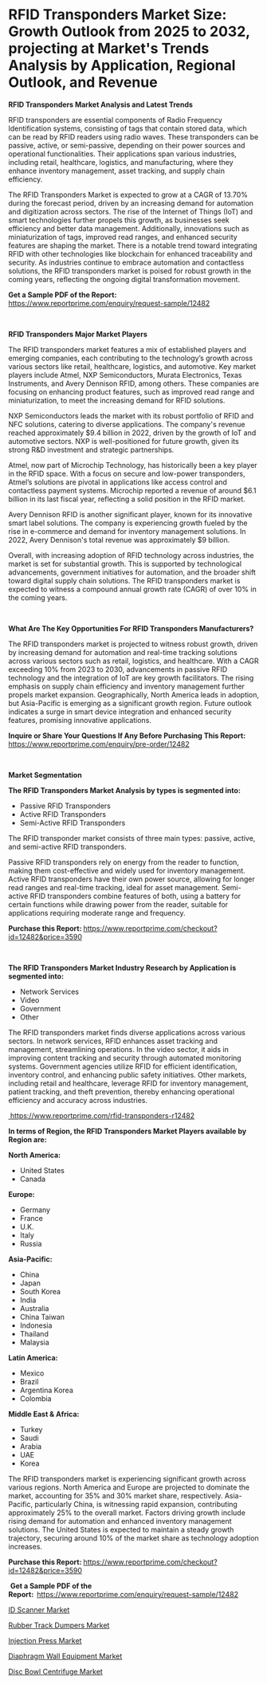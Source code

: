 <p><h1>RFID Transponders Market Size: Growth Outlook from 2025 to 2032, projecting at Market's Trends Analysis by Application, Regional Outlook, and Revenue</h1></p><p><strong>RFID Transponders Market Analysis and Latest Trends</strong></p>
<p><p>RFID transponders are essential components of Radio Frequency Identification systems, consisting of tags that contain stored data, which can be read by RFID readers using radio waves. These transponders can be passive, active, or semi-passive, depending on their power sources and operational functionalities. Their applications span various industries, including retail, healthcare, logistics, and manufacturing, where they enhance inventory management, asset tracking, and supply chain efficiency.</p><p>The RFID Transponders Market is expected to grow at a CAGR of 13.70% during the forecast period, driven by an increasing demand for automation and digitization across sectors. The rise of the Internet of Things (IoT) and smart technologies further propels this growth, as businesses seek efficiency and better data management. Additionally, innovations such as miniaturization of tags, improved read ranges, and enhanced security features are shaping the market. There is a notable trend toward integrating RFID with other technologies like blockchain for enhanced traceability and security. As industries continue to embrace automation and contactless solutions, the RFID transponders market is poised for robust growth in the coming years, reflecting the ongoing digital transformation movement.</p></p>
<p><strong>Get a Sample PDF of the Report:&nbsp;</strong> <a href="https://www.reportprime.com/enquiry/request-sample/12482?utm_campaign=3546&utm_medium=2&utm_source=Github&utm_content=ia&utm_term=18032025&utm_id=rfid-transponders">https://www.reportprime.com/enquiry/request-sample/12482</a></p>
<p>&nbsp;</p>
<p><strong>RFID Transponders Major Market Players</strong></p>
<p><p>The RFID transponders market features a mix of established players and emerging companies, each contributing to the technology’s growth across various sectors like retail, healthcare, logistics, and automotive. Key market players include Atmel, NXP Semiconductors, Murata Electronics, Texas Instruments, and Avery Dennison RFID, among others. These companies are focusing on enhancing product features, such as improved read range and miniaturization, to meet the increasing demand for RFID solutions.</p><p>NXP Semiconductors leads the market with its robust portfolio of RFID and NFC solutions, catering to diverse applications. The company's revenue reached approximately $9.4 billion in 2022, driven by the growth of IoT and automotive sectors. NXP is well-positioned for future growth, given its strong R&D investment and strategic partnerships.</p><p>Atmel, now part of Microchip Technology, has historically been a key player in the RFID space. With a focus on secure and low-power transponders, Atmel’s solutions are pivotal in applications like access control and contactless payment systems. Microchip reported a revenue of around $6.1 billion in its last fiscal year, reflecting a solid position in the RFID market.</p><p>Avery Dennison RFID is another significant player, known for its innovative smart label solutions. The company is experiencing growth fueled by the rise in e-commerce and demand for inventory management solutions. In 2022, Avery Dennison's total revenue was approximately $9 billion.</p><p>Overall, with increasing adoption of RFID technology across industries, the market is set for substantial growth. This is supported by technological advancements, government initiatives for automation, and the broader shift toward digital supply chain solutions. The RFID transponders market is expected to witness a compound annual growth rate (CAGR) of over 10% in the coming years.</p></p>
<p>&nbsp;</p>
<p><strong>What Are The Key Opportunities For RFID Transponders Manufacturers?</strong></p>
<p><p>The RFID transponders market is projected to witness robust growth, driven by increasing demand for automation and real-time tracking solutions across various sectors such as retail, logistics, and healthcare. With a CAGR exceeding 10% from 2023 to 2030, advancements in passive RFID technology and the integration of IoT are key growth facilitators. The rising emphasis on supply chain efficiency and inventory management further propels market expansion. Geographically, North America leads in adoption, but Asia-Pacific is emerging as a significant growth region. Future outlook indicates a surge in smart device integration and enhanced security features, promising innovative applications.</p></p>
<p><strong>Inquire or Share Your Questions If Any Before Purchasing This Report:</strong> <a href="https://www.reportprime.com/enquiry/pre-order/12482?utm_campaign=3546&utm_medium=2&utm_source=Github&utm_content=ia&utm_term=18032025&utm_id=rfid-transponders">https://www.reportprime.com/enquiry/pre-order/12482</a></p>
<p>&nbsp;</p>
<p><strong>Market Segmentation</strong></p>
<p><strong>The RFID Transponders Market Analysis by types is segmented into:</strong></p>
<p><ul><li>Passive RFID Transponders</li><li>Active RFID Transponders</li><li>Semi-Active RFID Transponders</li></ul></p>
<p><p>The RFID transponder market consists of three main types: passive, active, and semi-active RFID transponders. </p><p>Passive RFID transponders rely on energy from the reader to function, making them cost-effective and widely used for inventory management. Active RFID transponders have their own power source, allowing for longer read ranges and real-time tracking, ideal for asset management. Semi-active RFID transponders combine features of both, using a battery for certain functions while drawing power from the reader, suitable for applications requiring moderate range and frequency.</p></p>
<p><strong>Purchase this Report:&nbsp;</strong><a href="https://www.reportprime.com/checkout?id=12482&price=3590&utm_campaign=3546&utm_medium=2&utm_source=Github&utm_content=ia&utm_term=18032025&utm_id=rfid-transponders">https://www.reportprime.com/checkout?id=12482&price=3590</a></p>
<p>&nbsp;</p>
<p><strong>The RFID Transponders Market Industry Research by Application is segmented into:</strong></p>
<p><ul><li>Network Services</li><li>Video</li><li>Government</li><li>Other</li></ul></p>
<p><p>The RFID transponders market finds diverse applications across various sectors. In network services, RFID enhances asset tracking and management, streamlining operations. In the video sector, it aids in improving content tracking and security through automated monitoring systems. Government agencies utilize RFID for efficient identification, inventory control, and enhancing public safety initiatives. Other markets, including retail and healthcare, leverage RFID for inventory management, patient tracking, and theft prevention, thereby enhancing operational efficiency and accuracy across industries.</p></p>
<p><a href="https://www.reportprime.com/rfid-transponders-r12482?utm_campaign=3546&utm_medium=2&utm_source=Github&utm_content=ia&utm_term=18032025&utm_id=rfid-transponders">&nbsp;https://www.reportprime.com/rfid-transponders-r12482</a></p>
<p><strong>In terms of Region, the RFID Transponders Market Players available by Region are:</strong></p>
<p>
    <p> <strong> North America: </strong>
        <ul>
            <li>United States</li>
            <li>Canada</li>
        </ul>
        </p> 
    <p> <strong> Europe: </strong>
        <ul>
            <li>Germany</li>
            <li>France</li>
            <li>U.K.</li>
            <li>Italy</li>
            <li>Russia</li>
        </ul>
        </p> 
    <p> <strong> Asia-Pacific: </strong>
        <ul>
            <li>China</li>
            <li>Japan</li>
            <li>South Korea</li>
            <li>India</li>
            <li>Australia</li>
            <li>China Taiwan</li>
            <li>Indonesia</li>
            <li>Thailand</li>
            <li>Malaysia</li>
        </ul>
        </p> 
    <p> <strong> Latin America: </strong>
        <ul>
            <li>Mexico</li>
            <li>Brazil</li>
            <li>Argentina Korea</li>
            <li>Colombia</li>
        </ul>
        </p> 
    <p> <strong> Middle East & Africa: </strong>
        <ul>
            <li>Turkey</li>
            <li>Saudi</li>
            <li>Arabia</li>
            <li>UAE</li>
            <li>Korea</li>
        </ul>
    </p>
    </p>
<p><p>The RFID transponders market is experiencing significant growth across various regions. North America and Europe are projected to dominate the market, accounting for 35% and 30% market share, respectively. Asia-Pacific, particularly China, is witnessing rapid expansion, contributing approximately 25% to the overall market. Factors driving growth include rising demand for automation and enhanced inventory management solutions. The United States is expected to maintain a steady growth trajectory, securing around 10% of the market share as technology adoption increases.</p></p>
<p><strong>Purchase this Report: </strong><a href="https://www.reportprime.com/checkout?id=12482&price=3590&utm_campaign=3546&utm_medium=2&utm_source=Github&utm_content=ia&utm_term=18032025&utm_id=rfid-transponders">https://www.reportprime.com/checkout?id=12482&price=3590</a></p>
<p>&nbsp;<strong>Get a Sample PDF of the Report:&nbsp;&nbsp;</strong><a href="https://www.reportprime.com/enquiry/request-sample/12482?utm_campaign=3546&utm_medium=2&utm_source=Github&utm_content=ia&utm_term=18032025&utm_id=rfid-transponders">https://www.reportprime.com/enquiry/request-sample/12482</a></p>
<p><strong></strong></p>
<p><p><a href="https://www.linkedin.com/pulse/comprehending-rapid-growth-global-id-scanner-market-cagr-rkioc?utm_campaign=3546&utm_medium=2&utm_source=Github&utm_content=ia&utm_term=18032025&utm_id=rfid-transponders">ID Scanner Market</a></p><p><a href="https://www.linkedin.com/pulse/navigating-competitive-landscape-rubber-track-dumpers-duwqc?utm_campaign=3546&utm_medium=2&utm_source=Github&utm_content=ia&utm_term=18032025&utm_id=rfid-transponders">Rubber Track Dumpers Market</a></p><p><a href="https://www.linkedin.com/pulse/scope-trends-injection-press-market-latest-dynamics-future-uu5cc?utm_campaign=3546&utm_medium=2&utm_source=Github&utm_content=ia&utm_term=18032025&utm_id=rfid-transponders">Injection Press Market</a></p><p><a href="https://www.linkedin.com/pulse/whats-fueling-64-growth-diaphragm-wall-equipment-market-xedcc?utm_campaign=3546&utm_medium=2&utm_source=Github&utm_content=ia&utm_term=18032025&utm_id=rfid-transponders">Diaphragm Wall Equipment Market</a></p><p><a href="https://www.linkedin.com/pulse/disc-bowl-centrifuge-market-size-current-development-sales-jzrmc?utm_campaign=3546&utm_medium=2&utm_source=Github&utm_content=ia&utm_term=18032025&utm_id=rfid-transponders">Disc Bowl Centrifuge Market</a></p></p>